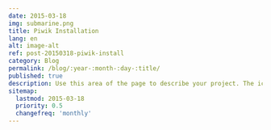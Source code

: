 ```yaml
---
date: 2015-03-18
img: submarine.png
title: Piwik Installation
lang: en
alt: image-alt
ref: post-20150318-piwik-install
category: Blog
permalink: /blog/:year-:month-:day-:title/
published: true
description: Use this area of the page to describe your project. The icon above is part of a free icon set by <a href="https://sellfy.com/p/8Q9P/jV3VZ/">Flat Icons</a>. On their website, you can download their free set with 16 icons, or you can purchase the entire set with 146 icons for only $12!
sitemap:
  lastmod: 2015-03-18
  priority: 0.5
  changefreq: 'monthly'
---
```

